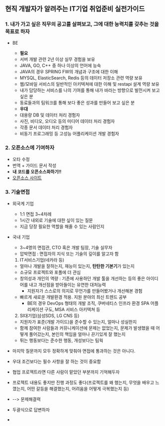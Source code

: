 ## 현직 개발자가 알려주는 IT기업 취업준비 실전가이드
### 1. 내가 가고 싶은 직무의 공고를 살펴보고, 그에 대한 능력치를 갖추는 것을 목표로 하자
* BE
  * **필요**
  - 서버 개발 관련 2년 이상 실무 경험을 보유
  - JAVA, GO, C++ 중 하나 이상의 언어에 능숙
  - JAVA의 경우 SPRING FW의 개념과 구조에 대한 이해
  - MYSQL, ElasticSearch, Redis 등의 데이터 저장소 관련 역량 보유
  - 웹/모바일 서비스의 일반적인 아키텍쳐에 대한 이해 및 restapi 설계 역량 보유
  - 내가 담당하는 서비스를 나의 기여를 통해 내가 바라는 방향으로 발전시켜 보고 싶은 분
  - 동료들과의 팀워크를 통해 보다 좋은 성과를 만들어 보고 싶은 분

  * **우대**
  - 대용량 DB 및 데이터 처리 경험자
  - 사진, 비디오, 오디오 등의 미디어 데이터 처리 경험자
  - 각종 문서 데이터 처리 경험자
  - 비동기 프로그래밍 등 고성능 어플리케이션 개발 경험자



### 2. 오픈소스에 기여하자
- 오타 수정
- 번역 + 가이드 문서 작성
- **내 코드를 오픈소스화하기!!**
- [오픈소스 사이트]("https://opensource.google")

### 3. 기술면접
* 외국계 기업
  - 1:1 면접 3~4차례
  - 1시간 내외로 기술에 대한 싶이 있는 질문
  - 지금 당장 필요한 역할을 해줄 수 있는 사람인지


* 국내 기업
  - 3~4명의 면접관, CTO 혹은 개발 팀장, 기술 실무자
  - 압박면접 : 면접자의 지식 또는 기술의 깊이를 알고자 함


  1. IT서비스기업(네카라 등)
    - 얼마나 개발을 잘하는지, 재능이 있는지, **탄탄한 기본기**가 있는지
    - 소규모 프로젝트와 포폴에 더 관심
    - 창의성과 개인의 역량 : 기존에 사용하던 개발 툴을 개선하는 등의 좋은 아이디어를 내고 개선점을 받아들이는 유연한 대처능력
      + 지원자가 스스로의 의지로 무언가를 만들어봤거나 개선해본 경험
    - 빠르게 새로운 개발환경 적용. 지원 분야의 최신 트렌드 공부
      + BE의 경우 DevOps 형태의 개발 조직, 쿠버네티스 인프라 환경 SPA 어플리케이션 구도, MSA  서비스 아키텍쳐 등

  2. SI대기업(삼성SDS, LG CNS 등)
    - 지원자가 표준(개발 가이드)을 준수할 수 있는지, 얼마나 성실한지
    - 함께 참여한 사람들과 커뮤니케이션에 문제는 없었는지, 문제가 발생했을 때 어떻게 풀어갔는지, 본인의 책임을 얼마나 끈기있게 잘 했는지
    - 튀는 행동보다는 준수한 행동, 개성보다는 팀웍

* 마지막 질문까지 모두 정확하게 맞춰야 면접에 통과하는 것은 아니다.
* 우대 조건보다는 필수 사항을 잘 하는 것이 중요함
* 협업 프로젝트라면 다른 사람이 맡았던 부분까지 기억해두자
* 프로젝트 내용도 좋지만 진행 과정도 좋다(프로젝트를 왜 했는지, 무엇을 배우고 느꼈는지, 어떤 갈등을 해결했는지, 어려움을 어떻게 극복했는지 등)
* --> 문제해결력
* 두괄식으로 답변하자
* 
